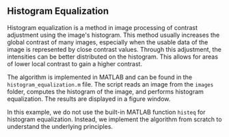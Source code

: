 ## Histogram Equalization

Histogram equalization is a method in image processing of contrast adjustment using the image's histogram. This method usually increases the global contrast of many images, especially when the usable data of the image is represented by close contrast values. Through this adjustment, the intensities can be better distributed on the histogram. This allows for areas of lower local contrast to gain a higher contrast.

The algorithm is implemented in MATLAB and can be found in the `histogram_equalization.m` file. The script reads an image from the `images` folder, computes the histogram of the image, and performs histogram equalization. The results are displayed in a figure window.

In this example, we do not use the built-in MATLAB function `histeq` for histogram equalization. Instead, we implement the algorithm from scratch to understand the underlying principles.
